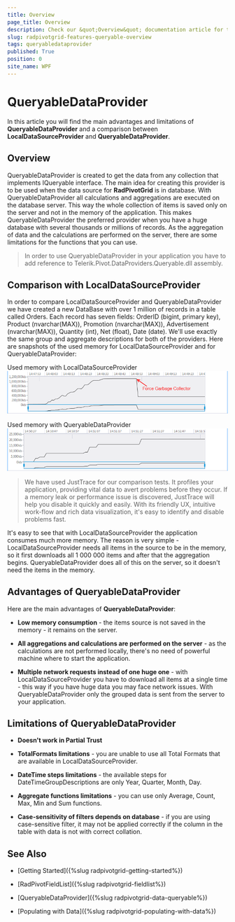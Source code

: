 ```yaml
---
title: Overview
page_title: Overview
description: Check our &quot;Overview&quot; documentation article for the RadPivotGrid WPF control.
slug: radpivotgrid-features-queryable-overview
tags: queryabledataprovider
published: True
position: 0
site_name: WPF
---
```


# QueryableDataProvider

In this article you will find the main advantages and limitations of __QueryableDataProvider__ and a comparison between __LocalDataSourceProvider__ and __QueryableDataProvider__.

## Overview

QueryableDataProvider is created to get the data from any collection that implements IQueryable interface. The main idea for creating this provider is to be used when the data source for __RadPivotGrid__ is in database. With QueryableDataProvider all calculations and aggregations are executed on the database server. This way the whole collection of items is saved only on the server and not in the memory of the application. This makes QueryableDataProvider the preferred provider when you have a huge database with several thousands or millions of records. As the aggregation of data and the calculations are performed on the server, there are some limitations for the functions that you can use.       

>In order to use QueryableDataProvider in your application you have to add reference to Telerik.Pivot.DataProviders.Queryable.dll assembly.          

## Comparison with LocalDataSourceProvider

In order to compare LocalDataSourceProvider and QueryableDataProvider we have created a new DataBase with over 1 million of records in a table called Orders. Each record has seven fields: OrderID (bigint, primary key), Product (nvarchar(MAX)), Promotion (nvarchar(MAX)), Advertisement (nvarchar(MAX)), Quantity (int), Net (float), Date (date). We'll use exactly the same group and aggregate descriptions for both of the providers. Here are snapshots of the used memory for LocalDataSourceProvider and for QueryableDataProvider:        

Used memory with LocalDataSourceProvider
![Rad Pivot Grid Features Queryable Overview 01](images/RadPivotGrid_Features_Queryable_Overview_01.png)

Used memory with QueryableDataProvider
![Rad Pivot Grid Features Queryable Overview 02](images/RadPivotGrid_Features_Queryable_Overview_02.png)

>We have used JustTrace for our comparison tests. It profiles your application, providing vital data to avert problems before they occur. If a memory leak or performance issue is discovered, JustTrace will help you disable it quickly and easily. With its friendly UX, intuitive work-flow and rich data visualization, it's easy to identify and disable problems fast.          

It's easy to see that with LocalDataSourceProvider the application consumes much more memory. The reason is very simple - LocalDataSourceProvider needs all items in the source to be in the memory, so it first downloads all 1 000 000 items and after that the aggregation begins. QueryableDataProvider does all of this on the server, so it doesn't need the items in the memory.        

## Advantages of QueryableDataProvider

Here are the main advantages of __QueryableDataProvider__:        

* __Low memory consumption__ - the items source is not saved in the memory - it remains on the server.

* __All aggregations and calculations are performed on the server__ - as the calculations are not performed locally, there's no need of powerful machine where to start the application.

* __Multiple network requests instead of one huge one__ - with LocalDataSourceProvider you have to download all items at a single time - this way if you have huge data you may face network issues. With QueryableDataProvider only the grouped data is sent from the server to your application.            

## Limitations of QueryableDataProvider

* __Doesn't work in Partial Trust__

* __TotalFormats limitations__ - you are unable to use all Total Formats that are available in LocalDataSourceProvider.

* __DateTime steps limitations__ - the available steps for DateTimeGroupDescriptions are only Year, Quarter, Month, Day.

* __Aggregate functions limitations__ - you can use only Average, Count, Max, Min and Sum functions.

* __Case-sensitivity of filters depends on database__ - if you are using case-sensitive filter, it may not be applied correctly if the column in the table with data is not with correct collation.            

## See Also

 * [Getting Started]({%slug radpivotgrid-getting-started%})

 * [RadPivotFieldList]({%slug radpivotgrid-fieldlist%})

 * [QueryableDataProvider]({%slug radpivotgrid-data-queryable%})

 * [Populating with Data]({%slug radpivotgrid-populating-with-data%})
